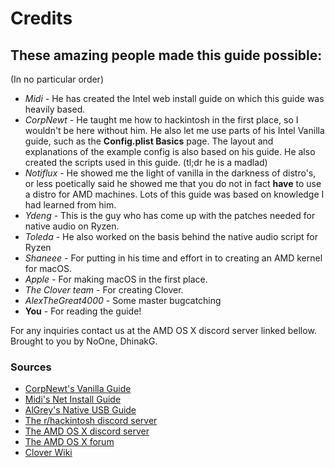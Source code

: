 # Credits



## These amazing people made this guide possible:

\(In no particular order\)

* _Midi -_ He has created the Intel web install guide on which this guide was heavily based.
* _CorpNewt_ - He taught me how to hackintosh in the first place, so I wouldn't be here without him.  He also let me use parts of his Intel Vanilla guide, such as the **Config.plist Basics** page. The layout and explanations of the example config is also based on his guide. He also created the scripts used in this guide. \(tl;dr he is a madlad\)
* _Notiflux_ - He showed me the light of vanilla in the darkness of distro's, or less poetically said he showed me that you do not in fact **have** to use a distro for AMD machines. Lots of this guide was based on knowledge I had learned from him.
* _Ydeng -_ This is the guy who has come up with the patches needed for native audio on Ryzen.
* _Toleda_ - He also worked on the basis behind the native audio script for Ryzen
* _Shaneee -_ For putting in his time and effort in to creating an AMD kernel for macOS.
* _Apple_ - For making macOS in the first place.
* _The Clover team -_ For creating Clover.
* _AlexTheGreat4000 -_ Some master bugcatching
* **You** - For reading the guide!

For any inquiries contact us at the AMD OS X discord server linked bellow.  
Brought to you by NoOne, DhinakG.

### Sources

* [CorpNewt's Vanilla Guide](https://hackintosh.gitbook.io/-r-hackintosh-vanilla-desktop-guide/)
* [Midi's Net Install Guide](https://internet-install.gitbook.io/macos-internet-install/)
* [AlGrey's Native USB Guide](https://forum.amd-osx.com/viewtopic.php?f=24&t=4986)
* [The r/hackintosh discord server](https://discord.gg/9gvcdFj)
* [The AMD OS X discord server](https://discord.gg/QXuW558)
* [The AMD OS X forum](https://amd-osx.com)
* [Clover Wiki](https://clover-wiki.zetam.org/Home)

